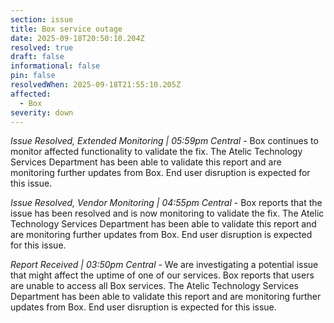 ```yaml
---
section: issue
title: Box service outage
date: 2025-09-18T20:50:10.204Z
resolved: true
draft: false
informational: false
pin: false
resolvedWhen: 2025-09-18T21:55:10.205Z
affected:
  - Box
severity: down
---
```

*Issue Resolved, Extended Monitoring | 05:59pm Central* - Box continues to monitor affected functionality to validate the fix. The Atelic Technology Services Department has been able to validate this report and are monitoring further updates from Box. End user disruption is expected for this issue.

*Issue Resolved, Vendor Monitoring | 04:55pm Central* - Box reports that the issue has been resolved and is now monitoring to validate the fix. The Atelic Technology Services Department has been able to validate this report and are monitoring further updates from Box. End user disruption is expected for this issue.

*Report Received | 03:50pm Central* - We are investigating a potential issue that might affect the uptime of one of our services. Box reports that users are unable to access all Box services. The Atelic Technology Services Department has been able to validate this report and are monitoring further updates from Box. End user disruption is expected for this issue.